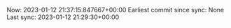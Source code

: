 Now: 2023-01-12 21:37:15.847667+00:00 Earliest commit since sync: None Last sync: 2023-01-12 21:29:30+00:00
